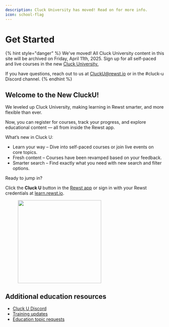 ```yaml
---
description: Cluck University has moved! Read on for more info.
icon: school-flag
---
```


# Get Started

{% hint style="danger" %}
We've moved! All Cluck University content in this site will be archived on Friday, April 11th, 2025. Sign up for all self-paced and live courses in the new [Cluck University.](https://learn.rewst.io)

If you have questions, reach out to us at [CluckU@rewst.io](mailto:CluckU@rewst.io) or in the #cluck-u Discord channel.
{% endhint %}

## **Welcome to the New CluckU!**

We leveled up Cluck University, making learning in Rewst smarter, and more flexible than ever.

Now, you can register for courses, track your progress, and explore educational content — all from inside the Rewst app.

What’s new in Cluck U:

* Learn your way – Dive into self-paced courses or join live events on core topics.
* Fresh content – Courses have been revamped based on your feedback.
* Smarter search – Find exactly what you need with new search and filter options.

Ready to jump in?

Click the **Cluck U** button in the [Rewst app](https://app.rewst.io) or sign in with your Rewst credentials at [learn.rewst.io](https://learn.rewst.io).

<figure><img src="../.gitbook/assets/Screenshot 2025-04-07 at 10.16.13 AM.png" alt="" width="264"><figcaption></figcaption></figure>



## Additional education resources

* [Cluck U Discord](https://discord.gg/rewst)&#x20;
* [Training updates](https://docs.rewst.help/updates/cs-and-training-updates)
* [Education topic requests](https://rewst.canny.io/education-topic-requests)
